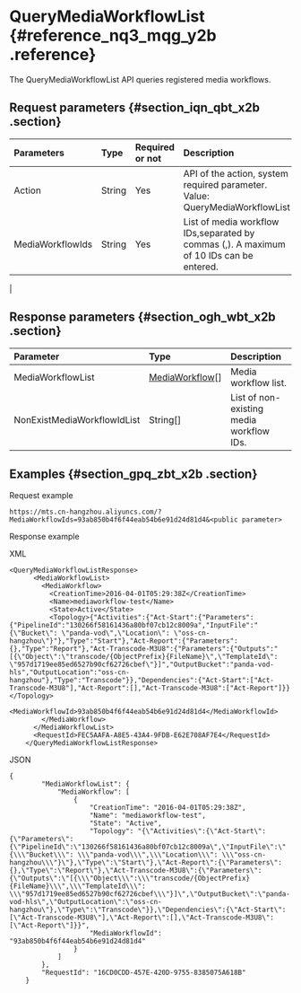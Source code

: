 # QueryMediaWorkflowList {#reference_nq3_mqg_y2b .reference}

The QueryMediaWorkflowList API queries registered media workflows.

## Request parameters {#section_iqn_qbt_x2b .section}

|Parameters|Type|Required or not|Description|
|:---------|:---|:--------------|:----------|
|Action|String|Yes|API of the action, system required parameter. Value: QueryMediaWorkflowList|
|MediaWorkflowIds|String|Yes|List of media workflow IDs,separated by commas \(,\). A maximum of 10 IDs can be entered.

|

## Response parameters {#section_ogh_wbt_x2b .section}

|Parameter|Type|Description|
|:--------|:---|:----------|
|MediaWorkflowList|[MediaWorkflow](https://help.aliyun.com/document_detail/29251.html#MediaWorkflow)\[\]|Media workflow list.|
|NonExistMediaWorkflowIdList|String\[\]|List of non-existing media workflow IDs.|

## Examples {#section_gpq_zbt_x2b .section}

Request example

```
https://mts.cn-hangzhou.aliyuncs.com/?MediaWorkflowIds=93ab850b4f6f44eab54b6e91d24d81d4&<public parameter>
```

Response example

XML

```
<QueryMediaWorkflowListResponse> 
      <MediaWorkflowList> 
        <MediaWorkflow> 
          <CreationTime>2016-04-01T05:29:38Z</CreationTime>  
          <Name>mediaworkflow-test</Name>  
          <State>Active</State>  
          <Topology>{"Activities":{"Act-Start":{"Parameters":{"PipelineId":"130266f58161436a80bf07cb12c8009a","InputFile":"{\"Bucket\": \"panda-vod\",\"Location\": \"oss-cn-hangzhou\"}"},"Type":"Start"},"Act-Report":{"Parameters":{},"Type":"Report"},"Act-Transcode-M3U8":{"Parameters":{"Outputs":"[{\"Object\":\"transcode/{ObjectPrefix}{FileName}\",\"TemplateId\": \"957d1719ee85ed6527b90cf62726cbef\"}]","OutputBucket":"panda-vod-hls","OutputLocation":"oss-cn-hangzhou"},"Type":"Transcode"}},"Dependencies":{"Act-Start":["Act-Transcode-M3U8"],"Act-Report":[],"Act-Transcode-M3U8":["Act-Report"]}}</Topology>  
          <MediaWorkflowId>93ab850b4f6f44eab54b6e91d24d81d4</MediaWorkflowId> 
        </MediaWorkflow> 
      </MediaWorkflowList>  
      <RequestId>FEC5AAFA-A8E5-43A4-9FDB-E62E708AF7E4</RequestId> 
    </QueryMediaWorkflowListResponse>
```

JSON

```
{
        "MediaWorkflowList": {
            "MediaWorkflow": [
                {
                    "CreationTime": "2016-04-01T05:29:38Z",
                    "Name": "mediaworkflow-test",
                    "State": "Active",
                    "Topology": "{\"Activities\":{\"Act-Start\":{\"Parameters\":{\"PipelineId\":\"130266f58161436a80bf07cb12c8009a\",\"InputFile\":\"{\\\"Bucket\\\": \\\"panda-vod\\\",\\\"Location\\\": \\\"oss-cn-hangzhou\\\"}\"},\"Type\":\"Start\"},\"Act-Report\":{\"Parameters\":{},\"Type\":\"Report\"},\"Act-Transcode-M3U8\":{\"Parameters\":{\"Outputs\":\"[{\\\"Object\\\":\\\"transcode/{ObjectPrefix}{FileName}\\\",\\\"TemplateId\\\": \\\"957d1719ee85ed6527b90cf62726cbef\\\"}]\",\"OutputBucket\":\"panda-vod-hls\",\"OutputLocation\":\"oss-cn-hangzhou\"},\"Type\":\"Transcode\"}},\"Dependencies\":{\"Act-Start\":[\"Act-Transcode-M3U8\"],\"Act-Report\":[],\"Act-Transcode-M3U8\":[\"Act-Report\"]}}",
                    "MediaWorkflowId": "93ab850b4f6f44eab54b6e91d24d81d4"
                }
            ]
        },
        "RequestId": "16CD0CDD-457E-420D-9755-8385075A618B"
    }
```

